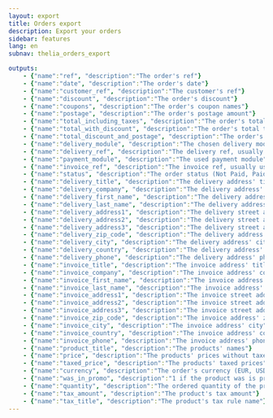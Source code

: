 ```yaml
---
layout: export
title: Orders export
description: Export your orders
sidebar: features
lang: en
subnav: thelia_orders_export

outputs:
    - {"name":"ref", "description":"The order's ref"}
    - {"name":"date", "description":"The order's date"}
    - {"name":"customer_ref", "description":"The customer's ref"}
    - {"name":"discount", "description":"The order's discount"}
    - {"name":"coupons", "description":"The order's coupon names"}
    - {"name":"postage", "description":"The order's postage amount"}
    - {"name":"total_including_taxes", "description":"The order's total taxed price, without discount nor postage"}
    - {"name":"total_with_discount", "description":"The order's total taxed price, with discount"}
    - {"name":"total_discount_and_postage", "description":"The order's total taxed price, with discount and postage"}
    - {"name":"delivery_module", "description":"The chosen delivery module"}
    - {"name":"delivery_ref", "description":"The delivery ref, usually used for tracking numbers"}
    - {"name":"payment_module", "description":"The used payment module"}
    - {"name":"invoice_ref", "description":"The invoice ref, usually used for transaction numbers"}
    - {"name":"status", "description":"The order status (Not Paid, Paid, Processing, Sent, Canceled)"}
    - {"name":"delivery_title", "description":"The delivery address' title (Mr, Miss, ...)"}
    - {"name":"delivery_company", "description":"The delivery address' company"}
    - {"name":"delivery_first_name", "description":"The delivery address' first name"}
    - {"name":"delivery_last_name", "description":"The delivery address' last name"}
    - {"name":"delivery_address1", "description":"The delivery street address 1"}
    - {"name":"delivery_address2", "description":"The delivery street address 2"}
    - {"name":"delivery_address3", "description":"The delivery street address 3"}
    - {"name":"delivery_zip_code", "description":"The delivery address' zipcode"}
    - {"name":"delivery_city", "description":"The delivery address' city"}
    - {"name":"delivery_country", "description":"The delivery address' country"}
    - {"name":"delivery_phone", "description":"The delivery address' phone"}
    - {"name":"invoice_title", "description":"The invoice address' title (Mr, Miss, ...)"}
    - {"name":"invoice_company", "description":"The invoice address' company"}
    - {"name":"invoice_first_name", "description":"The invoice address' first name"}
    - {"name":"invoice_last_name", "description":"The invoice address' last name"}
    - {"name":"invoice_address1", "description":"The invoice street address 1"}
    - {"name":"invoice_address2", "description":"The invoice street address 2"}
    - {"name":"invoice_address3", "description":"The invoice street address 3"}
    - {"name":"invoice_zip_code", "description":"The invoice address' zipcode"}
    - {"name":"invoice_city", "description":"The invoice address' city"}
    - {"name":"invoice_country", "description":"The invoice address' country"}
    - {"name":"invoice_phone", "description":"The invoice address' phone"}
    - {"name":"product_title", "description":"The products' names"}
    - {"name":"price", "description":"The products' prices without taxes"}
    - {"name":"taxed_price", "description":"The products' taxed prices"}
    - {"name":"currency", "description":"The order's currency (EUR, USD, ...)"}
    - {"name":"was_in_promo", "description":"1 if the product was is promo, 0 otherwise"}
    - {"name":"quantity", "description":"The ordered quantity of the product"}
    - {"name":"tax_amount", "description":"The product's tax amount"}
    - {"name":"tax_title", "description":"The product's tax rule name"}
---
```

